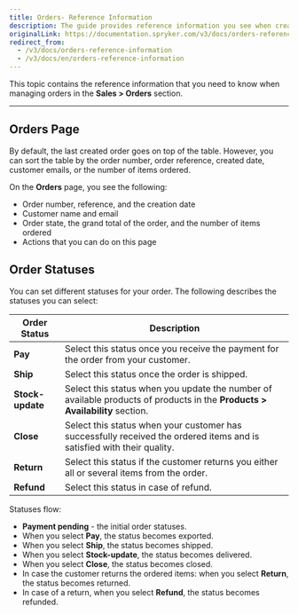 ```yaml
---
title: Orders- Reference Information
description: The guide provides reference information you see when creating, updating and viewing order details in the Back Office.
originalLink: https://documentation.spryker.com/v3/docs/orders-reference-information
redirect_from:
  - /v3/docs/orders-reference-information
  - /v3/docs/en/orders-reference-information
---
```


This topic contains the reference information that you need to know when managing orders in the **Sales > Orders** section.
***

## Orders Page
By default, the last created order goes on top of the table. However, you can sort the table by the order number, order reference, created date, customer emails, or the number of items ordered.

On the **Orders** page, you see the following:
* Order number, reference, and the creation date
* Customer name and email
* Order state, the grand total of the order, and the number of items ordered
* Actions that you can do on this page

## Order Statuses
You can set different statuses for your order. The following describes the statuses you can select:

| Order Status| Description |
| --- | --- |
| **Pay** | Select this status once you receive the payment for the order from your customer. |
| **Ship** | Select this status once the order is shipped.|
| **Stock-update** | Select this status when you update the number of available products of products in the **Products > Availability** section. |
|  **Close**| Select this status when your customer has successfully received the ordered items and is satisfied with their quality.|
| **Return** | Select this status if the customer returns you either all or several items from the order.  |
|**Refund**|Select this status in case of refund.|

Statuses flow:
* **Payment pending** - the initial order statuses.
* When you select **Pay**, the status becomes exported.
* When you select **Ship**, the status becomes shipped.
* When you select **Stock-update**, the status becomes delivered.
* When you select **Close**, the status becomes closed.
* In case the customer returns the ordered items: when you select **Return**, the status becomes returned.
* In case of a return, when you select **Refund**, the status becomes refunded.

